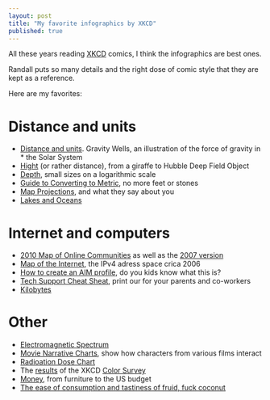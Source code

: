 ```yaml
---
layout: post
title: "My favorite infographics by XKCD"
published: true
---
```


All these years reading [XKCD](http://xkcd.com) comics, I think the infographics are best ones.

Randall puts so many details and the right dose of comic style that they are kept as a reference.

Here are my favorites:

# Distance and units

* [Distance and units](http://xkcd.com/681/). Gravity Wells, an illustration of the force of gravity in * the Solar System
* [Hight](http://xkcd.com/482/) (or rather distance), from a giraffe to Hubble Deep Field Object
* [Depth](http://xkcd.com/485/), small sizes on a logarithmic scale
* [Guide to Converting to Metric](http://xkcd.com/526/), no more feet or stones
* [Map Projections](http://xkcd.com/977/), and what they say about you
* [Lakes and Oceans](http://xkcd.com/1040)

# Internet and computers

* [2010 Map of Online Communities](http://xkcd.com/802/) as well as the [2007 version](http://xkcd.com/256/)
* [Map of the Internet](http://xkcd.com/195/), the IPv4 adress space crica 2006
* [How to create an AIM profile](http://xkcd.com/94/), do you kids know what this is?
* [Tech Support Cheat Sheat](http://xkcd.com/627/), print our for your parents and co-workers
* [Kilobytes](http://xkcd.com/394/)

# Other

* [Electromagnetic Spectrum](http://xkcd.com/273/)
* [Movie Narrative Charts](http://xkcd.com/657/), show how characters from various films interact
* [Radioation Dose Chart](http://xkcd.com/radiation/)
* The [results](http://imgs.xkcd.com/blag/satfaces_map_huge.png) of the XKCD [Color Survey](http://blag.xkcd.com/2010/05/03/color-survey-results/) 
* [Money](http://www.xkcd.com/980/), from furniture to the US budget
* [The ease of consumption and tastiness of fruid, fuck coconut](http://xkcd.com/388/)

